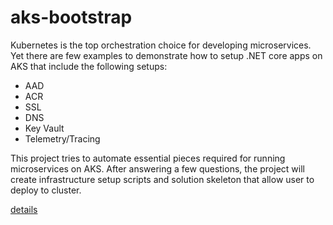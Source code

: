 # aks-bootstrap
Kubernetes is the top orchestration choice for developing microservices. Yet there are few examples to demonstrate how to setup .NET core apps on AKS that include the following setups:
- AAD
- ACR
- SSL
- DNS
- Key Vault
- Telemetry/Tracing

This project tries to automate essential pieces required for running microservices on AKS. After answering a few questions, the project will create infrastructure setup scripts and solution skeleton that allow user to deploy to cluster.

[details](https://github.com/smartpcr/aks-bootstrap/blob/master/src/aks-wizard/readme.md)
